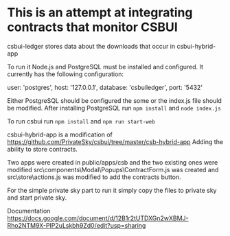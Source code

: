 # This is an attempt at integrating contracts that monitor CSBUI

csbui-ledger stores data about the downloads that occur in csbui-hybrid-app

To run it Node.js and PostgreSQL must be installed and configured. It currently has the following configuration:

user: 'postgres',
host: '127.0.0.1',
database: 'csbuiledger',
port: '5432'

Either PostgreSQL should be configured the some or the index.js file should be modified.
After installing PostgreSQL run `npm install` and `node index.js`

To run csbui run `npm install` and `npm run start-web`

csbui-hybrid-app is a modification of https://github.com/PrivateSky/csbui/tree/master/csb-hybrid-app
Adding the ability to store contracts.

Two apps were created in public/apps/csb and the two existing ones were modified
src\components\Modal\Popups\ContractForm.js was created and src\store\actions.js was modified to add the contracts button.

For the simple private sky part to run it simply copy the files to private sky and start private sky.

Documentation
https://docs.google.com/document/d/12B1r2tUTDXGn2wXBMJ-Rho2NTM9X-PIP2uLskbh9Zd0/edit?usp=sharing